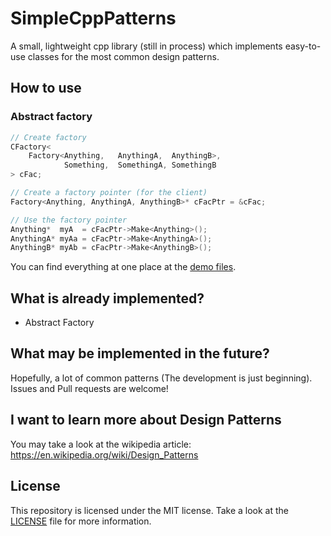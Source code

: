 # SimpleCppPatterns
A small, lightweight cpp library (still in process) which implements easy-to-use classes for the most common design patterns.

## How to use
### Abstract factory
```cpp
// Create factory
CFactory<
    Factory<Anything,   AnythingA,  AnythingB>,
            Something,  SomethingA, SomethingB
> cFac;

// Create a factory pointer (for the client)
Factory<Anything, AnythingA, AnythingB>* cFacPtr = &cFac;

// Use the factory pointer
Anything*  myA  = cFacPtr->Make<Anything>();
AnythingA* myAa = cFacPtr->Make<AnythingA>();
AnythingB* myAb = cFacPtr->Make<AnythingB>();
```
You can find everything at one place at the [demo files](demo.cpp).

## What is already implemented?
- Abstract Factory

## What may be implemented in the future?
Hopefully, a lot of common patterns (The development is just beginning). Issues and Pull requests are welcome!

## I want to learn more about Design Patterns
You may take a look at the wikipedia article: https://en.wikipedia.org/wiki/Design_Patterns

## License
This repository is licensed under the MIT license. Take a look at the [LICENSE](LICENSE) file for more information.